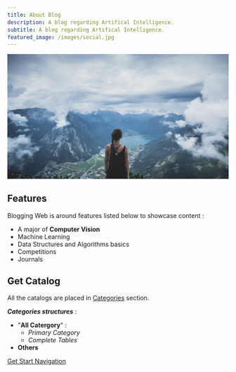 ```yaml
---
title: About Blog
description: A blog regarding Artifical Intelligence.
subtitle: A blog regarding Artifical Intelligence.
featured_image: /images/social.jpg
---
```


![](/images/demo/Samples.jpg)

## Features

Blogging Web is around features listed below to showcase content :

* A major of **Computer Vision**
* Machine Learning
* Data Structures and Algorithms basics
* Competitions
* Journals

## Get Catalog

All the catalogs are placed in [Categories](https://glaciermelt.github.io/catalogs) section.<br />

***Categories structures*** :
* "**All Catergory**" :
    * *Primary Category*
    * *Complete Tables*
* **Others**

<a href="https://glaciermelt.github.io/category/all-category" class="button button--large">Get Start Navigation</a>

